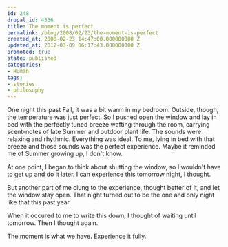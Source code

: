 ```yaml
---
id: 248
drupal_id: 4336
title: The moment is perfect
permalink: /blog/2008/02/23/the-moment-is-perfect
created_at: 2008-02-23 14:47:00.000000000 Z
updated_at: 2012-03-09 06:17:43.000000000 Z
promoted: true
state: published
categories:
- Human
tags:
- stories
- philosophy
---
```

One night this past Fall, it was a bit warm in my bedroom. Outside, though, the temperature was just perfect. So I pushed open the window and lay in bed with the perfectly tuned breeze wafting through the room, carrying scent-notes of late Summer and outdoor plant life. The sounds were relaxing and rhythmic. Everything was ideal. To me, lying in bed with that breeze and those sounds was the perfect experience. Maybe it reminded me of Summer growing up, I don't know.

At one point, I began to think about shutting the window, so I wouldn't have to get up and do it later. I can experience this tomorrow night, I thought.

But another part of me clung to the experience, thought better of it, and let the window stay open. That night turned out to be the one and only night like that this past year.

When it occured to me to write this down, I thought of waiting until tomorrow. Then I thought again.

The moment is what we have. Experience it fully.
